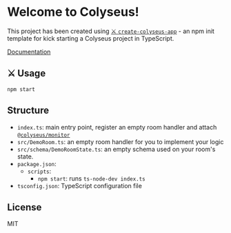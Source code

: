 # Welcome to Colyseus!

This project has been created using [⚔️ `create-colyseus-app`](https://github.com/colyseus/create-colyseus-app/) - an npm init template for kick starting a Colyseus project in TypeScript.

[Documentation](http://docs.colyseus.io/)

## ⚔️ Usage

```
npm start
```

## Structure

- `index.ts`: main entry point, register an empty room handler and attach [`@colyseus/monitor`](https://github.com/colyseus/colyseus-monitor)
- `src/DemoRoom.ts`: an empty room handler for you to implement your logic
- `src/schema/DemoRoomState.ts`: an empty schema used on your room's state.
- `package.json`:
    - `scripts`:
        - `npm start`: runs `ts-node-dev index.ts`
- `tsconfig.json`: TypeScript configuration file


## License

MIT
